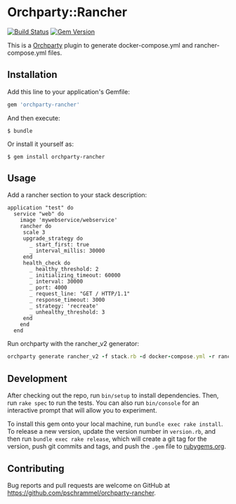 # Orchparty::Rancher

[![Build Status](https://travis-ci.org/jannishuebl/orchparty.svg?branch=master)](https://travis-ci.org/pschrammel/orchparty-rancher)
[![Gem Version](https://badge.fury.io/rb/orchparty-rancher.svg)](https://badge.fury.io/rb/orchparty-rancher)

This is a [Orchparty](https://orch.party/) plugin to generate
docker-compose.yml and rancher-compose.yml files.

## Installation

Add this line to your application's Gemfile:

```ruby
gem 'orchparty-rancher'
```

And then execute:

    $ bundle

Or install it yourself as:

    $ gem install orchparty-rancher

## Usage

Add a rancher section to your stack description:

```
application "test" do
  service "web" do
    image 'mywebservice/webservice'
    rancher do
     scale 3
     upgrade_strategy do
       _ start_first: true
       _ interval_millis: 30000
     end
     health_check do
       _ healthy_threshold: 2
       _ initializing_timeout: 60000
       _ interval: 30000
       _ port: 4000
       _ request_line: "GET / HTTP/1.1"
       _ response_timeout: 3000
       _ strategy: 'recreate'
       _ unhealthy_threshold: 3
     end  
    end 
  end
```

Run orchparty with the rancher_v2 generator:
```ruby
orchparty generate rancher_v2 -f stack.rb -d docker-compose.yml -r rancher-compose.yml
```

## Development

After checking out the repo, run `bin/setup` to install dependencies. Then, run `rake spec` to run the tests. You can also run `bin/console` for an interactive prompt that will allow you to experiment.

To install this gem onto your local machine, run `bundle exec rake install`. To release a new version, update the version number in `version.rb`, and then run `bundle exec rake release`, which will create a git tag for the version, push git commits and tags, and push the `.gem` file to [rubygems.org](https://rubygems.org).

## Contributing

Bug reports and pull requests are welcome on GitHub at
https://github.com/pschrammel/orchparty-rancher.

